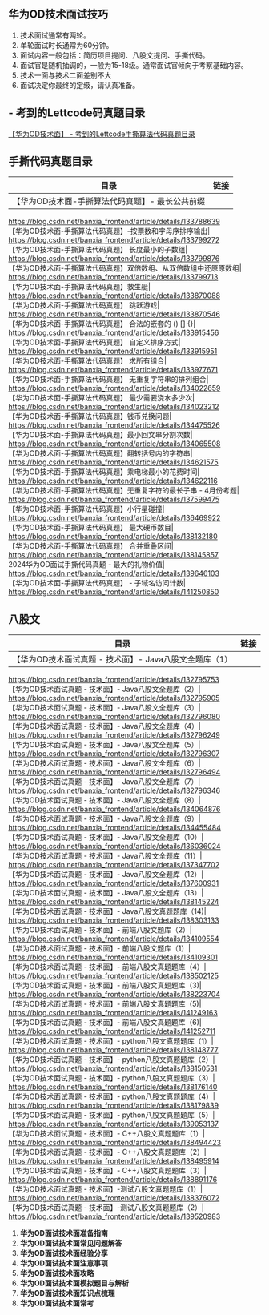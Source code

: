 ## 华为OD技术面试技巧

  1. 技术面试通常有两轮。
  2. 单轮面试时长通常为60分钟。
  3. 面试内容一般包括：简历项目提问、八股文提问、手撕代码。
  4. 面试官是随机抽调的，一般为15-18级。通常面试官倾向于考察基础内容。
  5. 技术一面与技术二面差别不大
  6. 面试决定你最终的定级，请认真准备。

## \- 考到的Lettcode码真题目录

[【华为OD技术面】 -
考到的Lettcode手撕算法代码真题目录](https://blog.csdn.net/banxia_frontend/article/details/138272123)

## 手撕代码真题目录

目录| 链接  
---|---  
【华为OD技术面-手撕算法代码真题】- 最长公共前缀|
<https://blog.csdn.net/banxia_frontend/article/details/133788639>  
【华为OD技术面-手撕算法代码真题】-按票数和字母序排序输出|
<https://blog.csdn.net/banxia_frontend/article/details/133799272>  
【华为OD技术面-手撕算法代码真题】 长度最小的子数组|
<https://blog.csdn.net/banxia_frontend/article/details/133799876>  
【华为OD技术面-手撕算法代码真题】双倍数组、从双倍数组中还原原数组|
<https://blog.csdn.net/banxia_frontend/article/details/133799713>  
【华为OD技术面-手撕算法代码真题】救生艇|
<https://blog.csdn.net/banxia_frontend/article/details/133870088>  
【华为OD技术面-手撕算法代码真题】 跳跃游戏|
<https://blog.csdn.net/banxia_frontend/article/details/133870546>  
【华为OD技术面-手撕算法代码真题】 合法的嵌套的 () [] {}|
<https://blog.csdn.net/banxia_frontend/article/details/133915456>  
【华为OD技术面-手撕算法代码真题】 自定义排序方式|
<https://blog.csdn.net/banxia_frontend/article/details/133915951>  
【华为OD技术面-手撕算法代码真题】 求所有组合|
<https://blog.csdn.net/banxia_frontend/article/details/133977671>  
【华为OD技术面-手撕算法代码真题】 无重复字符串的排列组合|
<https://blog.csdn.net/banxia_frontend/article/details/134022659>  
【华为OD技术面-手撕算法代码真题】 最少需要浇水多少次|
<https://blog.csdn.net/banxia_frontend/article/details/134023212>  
【华为OD技术面-手撕算法代码真题】钱币兑换问题|
<https://blog.csdn.net/banxia_frontend/article/details/134475526>  
【华为OD技术面-手撕算法代码真题】最小回文串分割次数|
<https://blog.csdn.net/banxia_frontend/article/details/134065508>  
【华为OD技术面-手撕算法代码真题】翻转括号内的字符串|
<https://blog.csdn.net/banxia_frontend/article/details/134621575>  
【华为OD技术面-手撕算法代码真题】乘电梯最小的花费时间|
<https://blog.csdn.net/banxia_frontend/article/details/134622116>  
【华为OD技术面-手撕算法代码真题】无重复字符的最长子串 - 4月份考题|
<https://blog.csdn.net/banxia_frontend/article/details/137599475>  
【华为OD技术面-手撕算法代码真题】小行星碰撞|
<https://blog.csdn.net/banxia_frontend/article/details/136469922>  
【华为OD技术面-手撕算法代码真题】 最大硬币数目|
<https://blog.csdn.net/banxia_frontend/article/details/138132180>  
【华为OD技术面-手撕算法代码真题】 合并重叠区间|
<https://blog.csdn.net/banxia_frontend/article/details/138145857>  
2024华为OD面试手撕代码真题 - 最大的礼物价值|
<https://blog.csdn.net/banxia_frontend/article/details/139646103>  
【华为OD技术面-手撕算法代码真题】 - 子域名访问计数|
<https://blog.csdn.net/banxia_frontend/article/details/141250850>  
  
## 八股文

目录| 链接  
---|---  
【华为OD技术面试真题 - 技术面】- Java八股文全题库（1）|
<https://blog.csdn.net/banxia_frontend/article/details/132795753>  
【华为OD技术面试真题 - 技术面】- Java八股文全题库（2）|
<https://blog.csdn.net/banxia_frontend/article/details/132795905>  
【华为OD技术面试真题 - 技术面】- Java八股文全题库（3）|
<https://blog.csdn.net/banxia_frontend/article/details/132796080>  
【华为OD技术面试真题 - 技术面】- Java八股文全题库（4）|
<https://blog.csdn.net/banxia_frontend/article/details/132796249>  
【华为OD技术面试真题 - 技术面】- Java八股文全题库（5）|
<https://blog.csdn.net/banxia_frontend/article/details/132796307>  
【华为OD技术面试真题 - 技术面】- Java八股文全题库（6）|
<https://blog.csdn.net/banxia_frontend/article/details/132796494>  
【华为OD技术面试真题 - 技术面】- Java八股文全题库（7）|
<https://blog.csdn.net/banxia_frontend/article/details/132796346>  
【华为OD技术面试真题 - 技术面】- Java八股文全题库（8）|
<https://blog.csdn.net/banxia_frontend/article/details/134064876>  
【华为OD技术面试真题 - 技术面】- Java八股文全题库（9）|
<https://blog.csdn.net/banxia_frontend/article/details/134455484>  
【华为OD技术面试真题 - 技术面】- Java八股文全题库（10）|
<https://blog.csdn.net/banxia_frontend/article/details/136036024>  
【华为OD技术面试真题 - 技术面】- Java八股文全题库（11）|
<https://blog.csdn.net/banxia_frontend/article/details/137347702>  
【华为OD技术面试真题 - 技术面】- Java八股文全题库（12）|
<https://blog.csdn.net/banxia_frontend/article/details/137600931>  
【华为OD技术面试真题 - 技术面】- Java八股文全题库（13）|
<https://blog.csdn.net/banxia_frontend/article/details/138145224>  
【华为OD技术面试真题 - 技术面】- Java八股文真题题库（14)|
<https://blog.csdn.net/banxia_frontend/article/details/138303133>  
【华为OD技术面试真题 - 技术面】- 前端八股文题库（2）|
<https://blog.csdn.net/banxia_frontend/article/details/134109554>  
【华为OD技术面试真题 - 技术面】- 前端八股文题库（1）|
<https://blog.csdn.net/banxia_frontend/article/details/134109301>  
【华为OD技术面试真题 - 技术面】- 前端八股文真题题库（4）|
<https://blog.csdn.net/banxia_frontend/article/details/138502125>  
【华为OD技术面试真题 - 技术面】- 前端八股文真题题库（3)|
<https://blog.csdn.net/banxia_frontend/article/details/138223704>  
【华为OD技术面试真题 - 技术面】- 前端八股文真题题库（5)|
<https://blog.csdn.net/banxia_frontend/article/details/141249163>  
【华为OD技术面试真题 - 技术面】- 前端八股文真题题库（6)|
<https://blog.csdn.net/banxia_frontend/article/details/141252711>  
【华为OD技术面试真题 - 技术面】- python八股文真题题库（1）|
<https://blog.csdn.net/banxia_frontend/article/details/138148777>  
【华为OD技术面试真题 - 技术面】- python八股文真题题库（2）|
<https://blog.csdn.net/banxia_frontend/article/details/138150531>  
【华为OD技术面试真题 - 技术面】- python八股文真题题库（3）|
<https://blog.csdn.net/banxia_frontend/article/details/138176140>  
【华为OD技术面试真题 - 技术面】- python八股文真题题库（4）|
<https://blog.csdn.net/banxia_frontend/article/details/138179839>  
【华为OD技术面试真题 - 技术面】- python八股文真题题库（5）|
<https://blog.csdn.net/banxia_frontend/article/details/139053137>  
【华为OD技术面试真题 - 技术面】- C++八股文真题题库（1）|
<https://blog.csdn.net/banxia_frontend/article/details/138494423>  
【华为OD技术面试真题 - 技术面】- C++八股文真题题库（2）|
<https://blog.csdn.net/banxia_frontend/article/details/138495914>  
【华为OD技术面试真题 - 技术面】- C++八股文真题题库（3）|
<https://blog.csdn.net/banxia_frontend/article/details/138891176>  
【华为OD技术面试真题 - 技术面】-测试八股文真题题库（1）|
<https://blog.csdn.net/banxia_frontend/article/details/138376072>  
【华为OD技术面试真题 - 技术面】-测试八股文真题题库（2）|
<https://blog.csdn.net/banxia_frontend/article/details/139520983>  
  
  1. **华为OD面试技术面准备指南**
  2. **华为OD面试技术面常见问题解答**
  3. **华为OD面试技术面经验分享**
  4. **华为OD面试技术面注意事项**
  5. **华为OD面试技术面攻略**
  6. **华为OD面试技术面模拟题目与解析**
  7. **华为OD面试技术面知识点梳理**
  8. **华为OD面试技术面常考**

